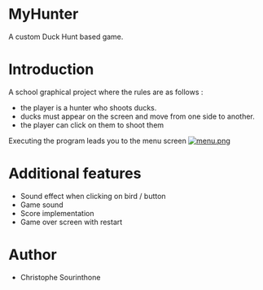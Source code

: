 # MyHunter
A custom Duck Hunt based game.

# Introduction

A school graphical project where the rules are as follows :

  * the player is a hunter who shoots ducks.<br />
  * ducks must appear on the screen and move from one side to another.<br />
  * the player can click on them to shoot them<br />

  Executing the program leads you to the menu screen
[![menu.png](https://i.postimg.cc/85VtfCsJ/menu.png)](https://postimg.cc/xktKWnvn)

# Additional features
 
 * Sound effect when clicking on bird / button
 * Game sound
 * Score implementation
 * Game over screen with restart

# Author
 * Christophe Sourinthone
